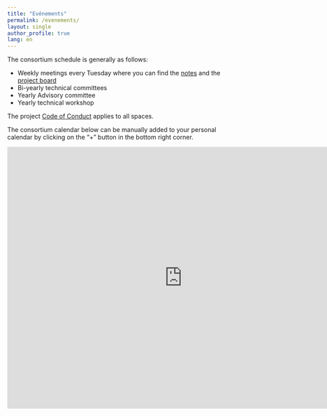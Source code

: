 ```yaml
---
title: "Evénements"
permalink: /evenements/
layout: single
author_profile: true
lang: en
---
```


The consortium schedule is generally as follows:  
- Weekly meetings every Tuesday where you can find the [notes](https://github.com/scikit-learn-inria-fondation/follow-up/) and the [project board](https://github.com/scikit-learn-inria-fondation/follow-up/projects/2?fullscreen=true)
- Bi-yearly technical committees
- Yearly Advisory committee
- Yearly technical workshop

The project [Code of Conduct](https://www.python.org/psf/conduct/) applies to all spaces.

The consortium calendar below can be manually added to your personal calendar by clicking on the “+” button in the bottom right corner.

<iframe src="https://calendar.google.com/calendar/embed?src=1rft3b52mqema13sraf5jiliko%40group.calendar.google.com&ctz=UTC" style="border: 0" width="800" height="600" frameborder="0" scrolling="no"></iframe>